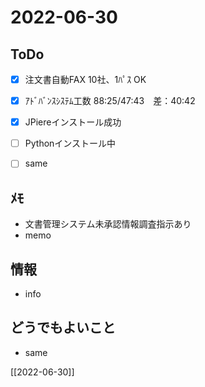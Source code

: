 # 2022-06-30

## ToDo
- [x] 注文書自動FAX 10社、1ﾊﾟｽ OK
- [x] ｱﾄﾞﾊﾞﾝｽｼｽﾃﾑ工数 88:25/47:43　差：40:42
- [x] JPiereインストール成功
- [ ] Pythonインストール中
- [ ] same


## ﾒﾓ
- 文書管理システム未承認情報調査指示あり
- memo


## 情報
- info


## どうでもよいこと
- same


[[2022-06-30]]

